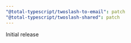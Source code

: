 ```yaml
---
"@total-typescript/twoslash-to-email": patch
"@total-typescript/twoslash-shared": patch
---
```


Initial release
